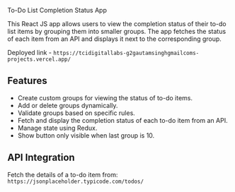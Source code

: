 To-Do List Completion Status App

This React JS app allows users to view the completion status of their to-do list items by grouping them into smaller groups. The app fetches the status of each item from an API and displays it next to the corresponding group.

Deployed link - `https://tcidigitallabs-g2gautamsinghgmailcoms-projects.vercel.app/`

## Features

- Create custom groups for viewing the status of to-do items.
- Add or delete groups dynamically.
- Validate groups based on specific rules.
- Fetch and display the completion status of each to-do item from an API.
- Manage state using Redux.
- Show button only visible when last group is 10.

## API Integration

Fetch the details of a to-do item from: `https://jsonplaceholder.typicode.com/todos/`
